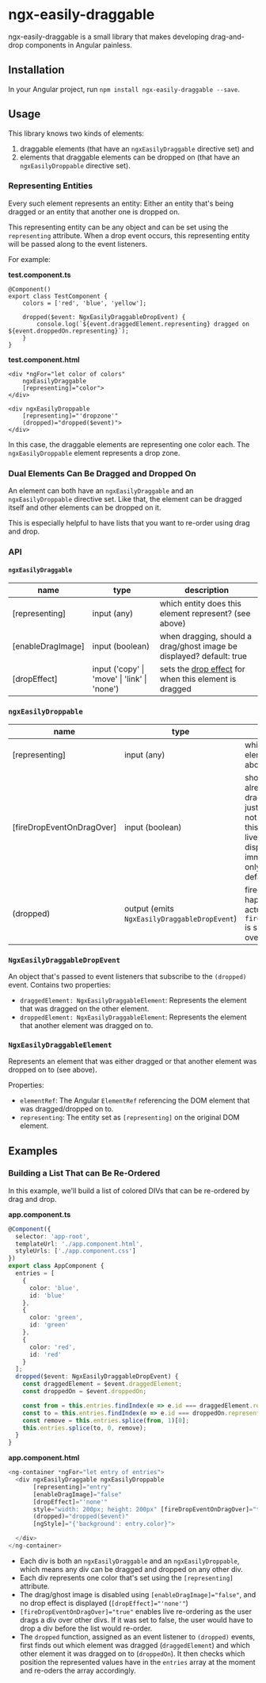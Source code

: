 # ngx-easily-draggable

ngx-easily-draggable is a small library that makes developing drag-and-drop components in Angular painless.

## Installation

In your Angular project, run `npm install ngx-easily-draggable --save`.

## Usage

This library knows two kinds of elements: 

1. draggable elements (that have an `ngxEasilyDraggable` directive set) and
2. elements that draggable elements can be dropped on (that have an `ngxEasilyDroppable` directive set).

### Representing Entities

Every such element represents an entity: Either an entity that's being dragged or an entity that another one
is dropped on.

This representing entity can be any object and can be set using the `representing` attribute. When a drop
event occurs, this representing entity will be passed along to the event listeners.

For example:

**test.component.ts**

    @Component()
    export class TestComponent {
        colors = ['red', 'blue', 'yellow'];
        
        dropped($event: NgxEasilyDraggableDropEvent) {
            console.log(`${event.draggedElement.representing} dragged on ${event.droppedOn.representing}`);
        }
    }
    
**test.component.html**

    <div *ngFor="let color of colors"
        ngxEasilyDraggable
        [representing]="color">
    </div>
    
    <div ngxEasilyDroppable
        [representing]="'dropzone'"
        (dropped)="dropped($event)">
    </div>
    
In this case, the draggable elements are representing one color each. The `ngxEasilyDroppable` element
represents a drop zone.

### Dual Elements Can Be Dragged and Dropped On

An element can both have an `ngxEasilyDraggable` and an `ngxEasilyDroppable` directive set. Like that, 
the element can be dragged itself and other elements can be dropped on it.

This is especially helpful to have lists that you want to re-order using drag and drop.

### API

#### `ngxEasilyDraggable`

| name           | type             | description
|----------------|------------------|------------------
| \[representing\] | input (any)           | which entity does this element represent? (see above)
| \[enableDragImage\] | input (boolean) | when dragging, should a drag/ghost image be displayed? default: true
| \[dropEffect\] | input ('copy' \| 'move' \| 'link' \| 'none') | sets the [drop effect](https://developer.mozilla.org/en-US/docs/Web/API/DataTransfer/dropEffect) for when this element is dragged

### `ngxEasilyDroppable`

| name           | type             | description
|----------------|------------------|------------------
| \[representing\] | input (any)           | which entity does this element represent? (see above)
| \[fireDropEventOnDragOver\] | input (boolean)           | should the drop event already be fired when a draggable element is just dragged over (and not yet dropped over) this element? Useful for live-reordering lists to display the changes immediately rather than only after dropping. default: false   
| \(dropped\) | output (emits `NgxEasilyDraggableDropEvent`)           | fired when a drop event happend (either an actual drop or, if `fireDropEventOnDragOver` is set to `true`, a drag over event).

### `NgxEasilyDraggableDropEvent`
An object that's passed to event listeners that subscribe to the `(dropped)` event. Contains two properties:

* `draggedElement: NgxEasilyDraggableElement`: Represents the element that was dragged on the other element.
* `droppedElement: NgxEasilyDraggableElement`: Represents the element that another element was dragged on to.


### `NgxEasilyDraggableElement`
Represents an element that was either dragged or that another element was dropped on to (see above).

Properties:

* `elementRef`: The Angular `ElementRef` referencing the DOM element that was dragged/dropped on to.
* `representing`: The entity set as `[representing]` on the original DOM element. 

## Examples

### Building a List That can Be Re-Ordered

In this example, we'll build a list of colored DIVs that can be re-ordered by drag and drop.

**app.component.ts**

```typescript
@Component({
  selector: 'app-root',
  templateUrl: './app.component.html',
  styleUrls: ['./app.component.css']
})
export class AppComponent {
  entries = [
    {
      color: 'blue',
      id: 'blue'
    },
    {
      color: 'green',
      id: 'green'
    },
    {
      color: 'red',
      id: 'red'
    }
  ];
  dropped($event: NgxEasilyDraggableDropEvent) {
    const draggedElement = $event.draggedElement;
    const droppedOn = $event.droppedOn;

    const from = this.entries.findIndex(e => e.id === draggedElement.representing.id);
    const to = this.entries.findIndex(e => e.id === droppedOn.representing.id);
    const remove = this.entries.splice(from, 1)[0];
    this.entries.splice(to, 0, remove);
  }
}
```

**app.component.html**
```typescript
<ng-container *ngFor="let entry of entries">
  <div ngxEasilyDraggable ngxEasilyDroppable
       [representing]="entry"
       [enableDragImage]="false"
       [dropEffect]="'none'"
       style="width: 200px; height: 200px" [fireDropEventOnDragOver]="true"
       (dropped)="dropped($event)"
       [ngStyle]="{'background': entry.color}">

  </div>
</ng-container>
```

* Each div is both an `ngxEasilyDraggable` and an `ngxEasilyDroppable`, which means any div can be dragged
  and dropped on any other div.
* Each div represents one color that's set using the `[representing]` attribute.
* The drag/ghost image is disabled using `[enableDragImage]="false"`, and no drop effect is displayed 
  (`[dropEffect]="'none'"`)
* `[fireDropEventOnDragOver]="true"` enables live re-ordering as the user drags a div over other divs. If 
  it was set to false, the user would have to drop a div before the list would re-order.
* The `dropped` function, assigned as an event listener to `(dropped)` events, first finds out which element
  was dragged (`draggedElement`) and which other element it was dragged on to (`droppedOn`). It then checks
  which position the represented values have in the `entries` array at the moment and re-oders the array
  accordingly.
